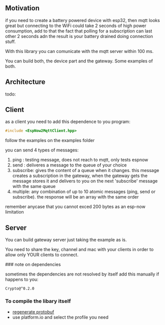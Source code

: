 Motivation
----------

if you need to create a battery powered device with esp32, then mqtt looks great but connecting to the WiFi could take 2 seconds of high power consumption, add to that the fact that polling for a subscription can last other 2 seconds adn the result is your battery drained doing connection stuff.

With this library you can comunicate with the mqtt server within 100 ms. 

You can build both, the device part and the gateway. Some examples of both.

Architecture
------------

todo:


Client
-------

as a client you need to add this dependence to you program:

```c++
#include <EspNow2MqttClient.hpp>
```

follow the examples on the examples folder

you can send 4 types of messages:

1. ping : testing message, does not reach to mqtt, only tests espnow
2. send : deliveres a message to the queue of your choice
3. subscribe: gives the content of a queue when it changes. this message creates a subscription in the gateway, when the gateway gets the message stores it and delivers to you on the next 'subscribe' message with the same queue
4. multiple: any combination of up to 10 atomic messages (ping, send or subscribe). the response will be an array with the same order

remember anycase that you cannot exced 200 bytes as an esp-now limitation

Server
------

You can build gateway server just taking the example as is. 

You need to share the key, channel and mac with your clients in order to allow only YOUR clients to connect.

### note on dependencies

sometimes the dependencies are not resolved by itself add this manually if happens to you:

```
Crypto@^0.2.0
```

### To compile the libary itself

+ [regenerate protobuf](documentation/protobuf.md)
+ use platform.io and select the profile you need
